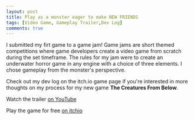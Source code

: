 ```yaml
---
layout: post
title: Play as a monster eager to make NEW FRIENDS
tags: [Video Game, Gameplay Trailer,Dev Log]
comments: true
---
```


I submitted my firt game to a game jam! Game jams are short themed competitions where game developers create a video game from scratch during the set timeframe. The rules for my jam were to create an underwater horror game in any engine with a choice of three elements. I chose gameplay from the monster's perspective.

Check out my dev log on the itch.io game page if you're interested in more thoughts on my process for my new game **The Creatures From Below**.

Watch the trailer [on YouTube](https://youtu.be/IyaliFrH9BY?feature=shared)

Play the game for free [on itchio](https://decolfutures.itch.io/the-creatures-from-below)
